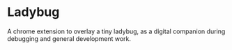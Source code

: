 # Ladybug
A chrome extension to overlay a tiny ladybug, as a digital companion during debugging and general development work.

